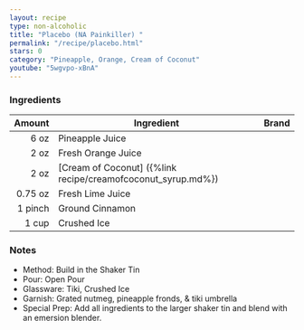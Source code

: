 ```yaml
---
layout: recipe
type: non-alcoholic
title: "Placebo (NA Painkiller) "
permalink: "/recipe/placebo.html"
stars: 0
category: "Pineapple, Orange, Cream of Coconut"
youtube: "5wgvpo-xBnA"
---
```


### Ingredients

|  Amount | Ingredient                                                   | Brand |
| ------: | ------------------------------------------------------------ | ----- |
|    6 oz | Pineapple Juice                                              |
|    2 oz | Fresh Orange Juice                                           |
|    2 oz | [Cream of Coconut] ({%link recipe/creamofcoconut_syrup.md%}) |
| 0.75 oz | Fresh Lime Juice                                             |
| 1 pinch | Ground Cinnamon                                              |
|   1 cup | Crushed Ice                                                  |

### Notes

- Method: Build in the Shaker Tin
- Pour: Open Pour
- Glassware: Tiki, Crushed Ice
- Garnish: Grated nutmeg, pineapple fronds, & tiki umbrella
- Special Prep: Add all ingredients to the larger shaker tin and blend with an emersion blender.
